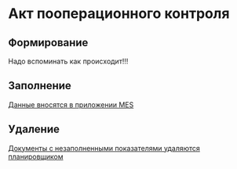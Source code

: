 # Акт пооперационного контроля

## Формирование

Надо вспоминать как происходит!!!

## Заполнение

[Данные вносятся в приложении MES](../../../web-prilozheniya/prilozhenie-mes/uchet-v-prilozhenii-mes/mes-kachestvo/zanesenie-parametrov-mezhoperacionnogo-kontrolya-v-mes.md)

## Удаление

[Документы с незаполненными показателями удаляются планировщиком](../../../administrirovanie/planirovshik-zadach/\_deelete\_acts.md)
